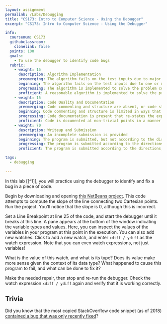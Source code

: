 ```yaml
---
layout: assignment
permalink: /Labs/Debugging
title: "CS173: Intro to Computer Science - Using the Debugger"
excerpt: "CS173: Intro to Computer Science - Using the Debugger"

info:
  coursenum: CS173
  githubclassroom:
    clonelink: false
  points: 100
  goals:
    - To use the debugger to identify code bugs
  rubric:
    - weight: 15
      description: Algorithm Implementation
      preemerging: The algorithm fails on the test inputs due to major issues, or the program fails to compile and/or run
      beginning: The algorithm fails on the test inputs due to one or more minor issues
      progressing: The algorithm is implemented to solve the problem correctly according to given test inputs, but would fail if executed in a general case due to a minor issue or omission in the algorithm design or implementation
      proficient: A reasonable algorithm is implemented to solve the problem which correctly solves the problem according to the given test inputs, and would be reasonably expected to solve the problem in the general case
    - weight: 15
      description: Code Quality and Documentation
      preemerging: Code commenting and structure are absent, or code structure departs significantly from best practice, and/or the code departs significantly from the style guide
      beginning: Code commenting and structure is limited in ways that reduce the readability of the program, and/or there are minor departures from the style guide
      progressing: Code documentation is present that re-states the explicit code definitions, and/or code is written that mostly adheres to the style guide
      proficient: Code is documented at non-trivial points in a manner that enhances the readability of the program, and code is written according to the style guide
    - weight: 70
      description: Writeup and Submission
      preemerging: An incomplete submission is provided
      beginning: The program is submitted, but not according to the directions in one or more ways (for example, because it is lacking a readme writeup)
      progressing: The program is submitted according to the directions with a minor omission or correction needed
      proficient: The program is submitted according to the directions, including a readme writeup describing the solution

tags:
  - debugging
  
---
```


In this lab \[[^1]\], you will practice using the debugger to identify and fix a bug in a piece of code.  

Begin by downloading and opening [this NetBeans project](../files/labs-debugging/DebugSample.zip).  This code attempts to compute the slope of the line connecting two Cartesian points.  Run the project.  You'll notice that the slope is 0, although this is incorrect.

Set a Line Breakpoint at line 25 of the code, and start the debugger until it breaks at this line.  A pane appears at the bottom of the window indicating the variable types and values.  Here, you can inspect the values of the variables in your program at this point in the execution.  You can also add new watches.  Click to add a new watch, and enter `xdiff / ydiff` as the watch expression.  Note that you can even watch expressions, not just variables!

What is the value of this watch, and what is its type?  Does its value make more sense given the context of its data type?  What happened to cause this program to fail, and what can be done to fix it?

Make the needed repair, then stop and re-run the debugger.  Check the watch expression `xdiff / ydiff` again and verify that it is working correctly.

## Trivia

Did you know that the most copied StackOverflow code snippet (as of 2018) [contained a bug that was only recently fixed](https://www.zdnet.com/article/the-most-copied-stackoverflow-java-code-snippet-contains-a-bug/)?